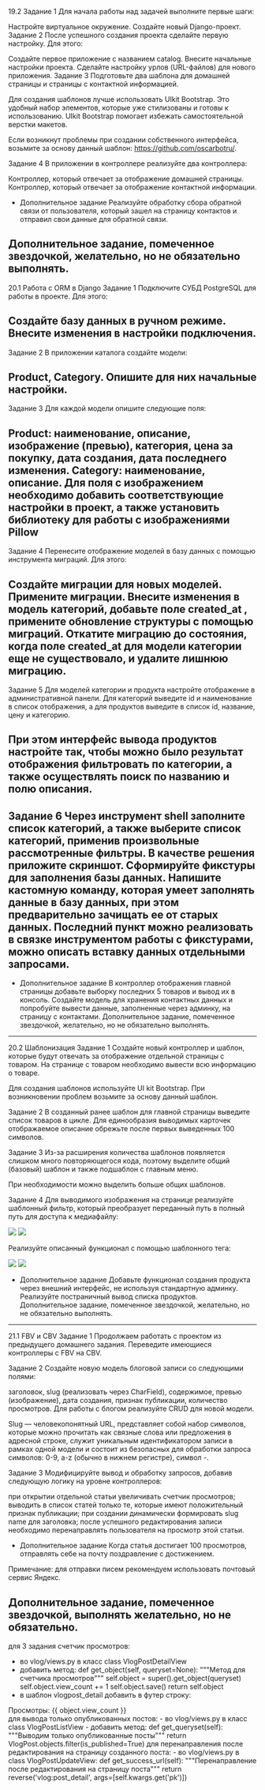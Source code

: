 19.2
Задание 1
Для начала работы над задачей выполните первые шаги:

Настройте виртуальное окружение.
Создайте новый Django-проект.
Задание 2
После успешного создания проекта сделайте первую настройку. Для этого:

Создайте первое приложение с названием catalog.
Внесите начальные настройки проекта.
Сделайте настройку урлов (URL-файлов) для нового приложения.
Задание 3
Подготовьте два шаблона для домашней страницы и страницы с контактной информацией.

Для создания шаблонов лучше использовать UIkit Bootstrap. Это удобный набор элементов, которые уже стилизованы и готовы к использованию. UIkit Bootstrap помогает избежать самостоятельной верстки макетов.

Если возникнут проблемы при создании собственного интерфейса, возьмите за основу данный шаблон: https://github.com/oscarbotru/.

Задание 4
В приложении в контроллере реализуйте два контроллера:

 Контроллер, который отвечает за отображение домашней страницы.
 Контроллер, который отвечает за отображение контактной информации.
* Дополнительное задание
Реализуйте обработку сбора обратной связи от пользователя, который зашел на страницу контактов и отправил свои данные для обратной связи.

Дополнительное задание, помеченное звездочкой, желательно, но не обязательно выполнять.
-----------------------
20.1 Работа с ORM в Django
Задание 1
Подключите СУБД PostgreSQL для работы в проекте. Для этого:

Создайте базу данных в ручном режиме.
Внесите изменения в настройки подключения.
---
Задание 2
В приложении каталога создайте модели:

Product,
Category.
Опишите для них начальные настройки.
---
Задание 3
Для каждой модели опишите следующие поля:

Product:
наименование,
описание,
изображение (превью),
категория,
цена за покупку,
дата создания,
дата последнего изменения.
Category:
наименование,
описание.
Для поля с изображением необходимо добавить соответствующие настройки в проект, а также установить библиотеку для работы с изображениями
Pillow
---
Задание 4
Перенесите отображение моделей в базу данных с помощью инструмента миграций. Для этого:

Создайте миграции для новых моделей.
Примените миграции.
Внесите изменения в модель категорий, добавьте поле
created_at
, примените обновление структуры с помощью миграций.
Откатите миграцию до состояния, когда поле
created_at
 для модели категории еще не существовало, и удалите лишнюю миграцию.
---
Задание 5
Для моделей категории и продукта настройте отображение в административной панели.
Для категорий выведите id и наименование в список отображения, а для
продуктов выведите в список id, название, цену и категорию.

При этом интерфейс вывода продуктов настройте так, чтобы можно было
результат отображения фильтровать по категории, а также
осуществлять поиск по названию и полю описания.
---
Задание 6
Через инструмент shell заполните список категорий,
а также выберите список категорий, применив
произвольные рассмотренные фильтры.
В качестве решения приложите скриншот.
Сформируйте фикстуры для заполнения базы данных.
Напишите кастомную команду, которая умеет заполнять
данные в базу данных, при этом предварительно
зачищать ее от старых данных.
Последний пункт можно реализовать в связке
инструментом работы с фикстурами,
можно описать вставку данных отдельными запросами.
---
* Дополнительное задание
В контроллер отображения главной страницы добавьте
выборку последних 5 товаров и вывод их в консоль.
Создайте модель для хранения контактных данных и
попробуйте вывести данные, заполненные через админку, на страницу с контактами.
Дополнительное задание, помеченное звездочкой, желательно,
но не обязательно выполнять.
----------------------
20.2 Шаблонизация
Задание 1
Создайте новый контроллер и шаблон, которые будут отвечать за отображение отдельной страницы с товаром. На странице с товаром необходимо вывести всю информацию о товаре.

Для создания шаблонов используйте UI kit Bootstrap. При возникновении проблем возьмите за основу данный шаблон.

Задание 2
В созданный ранее шаблон для главной страницы выведите список товаров в цикле. Для единообразия выводимых карточек отображаемое описание обрежьте после первых выведенных 100 символов.

Задание 3
Из-за расширения количества шаблонов появляется слишком много повторяющегося кода, поэтому выделите общий (базовый) шаблон и также подшаблон с главным меню.

При необходимости можно выделить больше общих шаблонов.

Задание 4
Для выводимого изображения на странице реализуйте шаблонный фильтр, который преобразует переданный путь в полный путь для доступа к медиафайлу:

<!-- Исходный вариант -->
<img src="/media/{{ object.image }}" />
<!-- Итоговый вариант -->
<img src="{{ object.image|mediapath }}" />

Реализуйте описанный функционал с помощью шаблонного тега:

<!-- Исходный вариант -->
<img src="/media/{{ object.image }}" />
<!-- Итоговый вариант -->
<img src="{% mediapath object.image %}" />

* Дополнительное задание
 Добавьте функционал создания продукта через внешний интерфейс, не используя стандартную админку.
 Реализуйте постраничный вывод списка продуктов.
Дополнительное задание, помеченное звездочкой, желательно, но не обязательно выполнять.
------------------------------
21.1 FBV и CBV
Задание 1
Продолжаем работать с проектом из предыдущего домашнего задания.
Переведите имеющиеся контроллеры с FBV на CBV.

Задание 2
Создайте новую модель блоговой записи со следующими полями:

заголовок,
slug (реализовать через CharField),
содержимое,
превью (изображение),
дата создания,
признак публикации,
количество просмотров.
Для работы с блогом реализуйте CRUD для новой модели.

Slug — человекопонятный URL, представляет собой набор символов,
которые можно прочитать как связные слова или предложения в адресной строке,
служит уникальным идентификатором записи в рамках одной модели и состоит
из безопасных для обработки запроса символов:
0-9,
a-z (обычно в нижнем регистре),
символ -.

Задание 3
Модифицируйте вывод и обработку запросов, добавив следующую логику на уровне контроллеров:

при открытии отдельной статьи увеличивать счетчик просмотров;
выводить в список статей только те, которые имеют положительный признак публикации;
при создании динамически формировать slug name для заголовка;
после успешного редактирования записи необходимо перенаправлять пользователя на просмотр этой статьи.
* Дополнительное задание
Когда статья достигает 100 просмотров, отправлять себе на почту поздравление с достижением.

Примечание: для отправки писем рекомендуем использовать почтовый сервис Яндекс.

Дополнительное задание, помеченное звездочкой, выполнять желательно, но не обязательно.
-----------------------------
для 3 задания
счетчик просмотров:
- во vlog/views.py в класс class VlogPostDetailView
- добавить метод:
    def get_object(self, queryset=None):
        """Метод для счетчика просмотров"""
        self.object = super().get_object(queryset)
        self.object.view_count += 1
        self.object.save()
        return self.object
- в шаблон vlogpost_detail добавить в футер строку:
 <div>Просмотры: {{ object.view_count }}</div>
для вывода только опубликованных постов:
- во vlog/views.py в класс class VlogPostListView
- добавить метод:
    def get_queryset(self):
        """Выводим только опубликованные посты"""
        return VlogPost.objects.filter(is_published=True)
для перенаправления после редактирования на страницу созданного поста:
- во vlog/views.py в class VlogPostUpdateView:
    def get_success_url(self):
        """Перенаправление после редактирования на страницу поста"""
        return reverse('vlog:post_detail', args=[self.kwargs.get('pk')])

